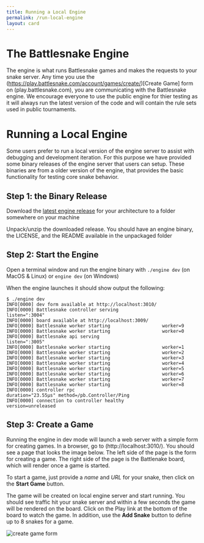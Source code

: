 ```yaml
---
title: Running a Local Engine
permalink: /run-local-engine
layout: card
---
```


# The Battlesnake Engine

The engine is what runs Battlesnake games and makes the requests to your snake server. Any time you use the (https://play.battlesnake.com/account/games/create/)[Create Game] form on (play.battlesnake.com), you are communicating with the Battlesnake engine. We encourage everyone to use the public engine for thier testing as it will always run the latest version of the code and will contain the rule sets used in public tournaments. 

# Running a Local Engine

Some users prefer to run a local version of the engine server to assist with debugging and development iteration. For this purpose we have provided some binary releases of the engine server that users can setup. These binaries are from a older version of the engine, that provides the basic functionality for testing core snake behavior.

## Step 1:  the Binary Release

Download the [latest engine release](https://github.com/battlesnakeio/engine/releases/tag/0.2.25) for your architecture to a folder somewhere on your machine

Unpack/unzip the downloaded release. You should have an engine binary, the LICENSE, and the README available in the unpackaged folder


## Step 2: Start the Engine

Open a terminal window and run the engine binary with `./engine dev` (on MacOS & Linux) or `engine dev` (on Windows)

When the engine launches it should show output the following:

```
$ ./engine dev
INFO[0000] dev form available at http://localhost:3010/ 
INFO[0000] Battlesnake controller serving                listen=":3004"
INFO[0000] board available at http://localhost:3009/    
INFO[0000] Battlesnake worker starting                   worker=9
INFO[0000] Battlesnake worker starting                   worker=0
INFO[0000] Battlesnake api serving                       listen=":3005"
INFO[0000] Battlesnake worker starting                   worker=1
INFO[0000] Battlesnake worker starting                   worker=2
INFO[0000] Battlesnake worker starting                   worker=3
INFO[0000] Battlesnake worker starting                   worker=4
INFO[0000] Battlesnake worker starting                   worker=5
INFO[0000] Battlesnake worker starting                   worker=6
INFO[0000] Battlesnake worker starting                   worker=7
INFO[0000] Battlesnake worker starting                   worker=8
INFO[0000] controller rpc                                duration="23.55µs" method=/pb.Controller/Ping
INFO[0000] connection to controller healthy              version=unreleased
```

## Step 3: Create a Game

Running the engine in dev mode will launch a web server with a simple form for creating games. In a browser, go to (http://localhost:3010/). You should see a page that looks the image below. The left side of the page is the form for creating a game. The right side of the page is the Battlenake board, which will render once a game is started.

To start a game, just provide a *name* and *URL* for your snake, then click on the **Start Game** button. 

The game will be created on local engine server and start running. You should see traffic hit your snake server and within a few seconds the game will be rendered on the board. Click on the Play link at the bottom of the board to watch the game. In addition, use the **Add Snake** button to define up to 8 snakes for a game.

<img src="/assets/images/engine-devmode-form.png" alt="create game form"/>
